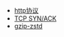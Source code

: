 - [http协议](https://zq99299.github.io/note-book2/http-protocol/)
- [TCP SYN/ACK](https://www.zhihu.com/question/24853633)
- [gzip-zstd](https://tech.meituan.com/2021/01/07/pack-gzip-zstd-lz4.html)
